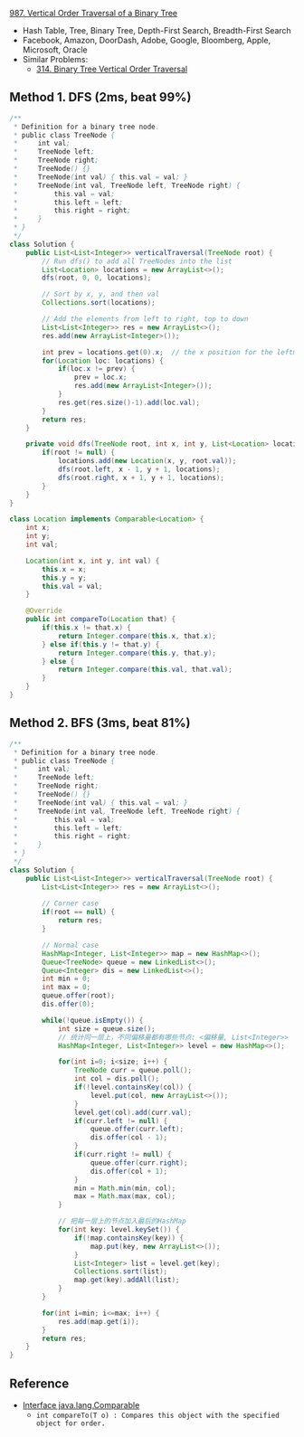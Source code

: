 [987. Vertical Order Traversal of a Binary Tree](https://leetcode.com/problems/vertical-order-traversal-of-a-binary-tree/description/)

* Hash Table, Tree, Binary Tree, Depth-First Search, Breadth-First Search
* Facebook, Amazon, DoorDash, Adobe, Google, Bloomberg, Apple, Microsoft, Oracle
* Similar Problems:
  * [314. Binary Tree Vertical Order Traversal](https://leetcode.com/problems/binary-tree-vertical-order-traversal/description/)


## Method 1. DFS (2ms, beat 99%)
```java
/**
 * Definition for a binary tree node.
 * public class TreeNode {
 *     int val;
 *     TreeNode left;
 *     TreeNode right;
 *     TreeNode() {}
 *     TreeNode(int val) { this.val = val; }
 *     TreeNode(int val, TreeNode left, TreeNode right) {
 *         this.val = val;
 *         this.left = left;
 *         this.right = right;
 *     }
 * }
 */
class Solution {
    public List<List<Integer>> verticalTraversal(TreeNode root) {
        // Run dfs() to add all TreeNodes into the list
        List<Location> locations = new ArrayList<>();
        dfs(root, 0, 0, locations);

        // Sort by x, y, and then val
        Collections.sort(locations);

        // Add the elements from left to right, top to down
        List<List<Integer>> res = new ArrayList<>();
        res.add(new ArrayList<Integer>());

        int prev = locations.get(0).x;  // the x position for the leftmost Location
        for(Location loc: locations) {
            if(loc.x != prev) {
                prev = loc.x;
                res.add(new ArrayList<Integer>());
            }
            res.get(res.size()-1).add(loc.val);
        }
        return res;
    }

    private void dfs(TreeNode root, int x, int y, List<Location> locations) {
        if(root != null) {
            locations.add(new Location(x, y, root.val));
            dfs(root.left, x - 1, y + 1, locations);
            dfs(root.right, x + 1, y + 1, locations);
        }
    }
}

class Location implements Comparable<Location> {
    int x;
    int y;
    int val;

    Location(int x, int y, int val) {
        this.x = x;
        this.y = y;
        this.val = val;
    }

    @Override
    public int compareTo(Location that) {
        if(this.x != that.x) {
            return Integer.compare(this.x, that.x);
        } else if(this.y != that.y) {
            return Integer.compare(this.y, that.y);
        } else {
            return Integer.compare(this.val, that.val);
        }
    }
}
```


## Method 2. BFS (3ms, beat 81%)
```java
/**
 * Definition for a binary tree node.
 * public class TreeNode {
 *     int val;
 *     TreeNode left;
 *     TreeNode right;
 *     TreeNode() {}
 *     TreeNode(int val) { this.val = val; }
 *     TreeNode(int val, TreeNode left, TreeNode right) {
 *         this.val = val;
 *         this.left = left;
 *         this.right = right;
 *     }
 * }
 */
class Solution {
    public List<List<Integer>> verticalTraversal(TreeNode root) {
        List<List<Integer>> res = new ArrayList<>();
        
        // Corner case
        if(root == null) {
            return res;
        }

        // Normal case
        HashMap<Integer, List<Integer>> map = new HashMap<>();
        Queue<TreeNode> queue = new LinkedList<>();
        Queue<Integer> dis = new LinkedList<>();
        int min = 0;
        int max = 0;
        queue.offer(root);
        dis.offer(0);

        while(!queue.isEmpty()) {
            int size = queue.size();
            // 统计同一层上，不同偏移量都有哪些节点: <偏移量, List<Integer>>
            HashMap<Integer, List<Integer>> level = new HashMap<>();

            for(int i=0; i<size; i++) {
                TreeNode curr = queue.poll();
                int col = dis.poll();
                if(!level.containsKey(col)) {
                    level.put(col, new ArrayList<>());
                }
                level.get(col).add(curr.val);
                if(curr.left != null) {
                    queue.offer(curr.left);
                    dis.offer(col - 1);
                }
                if(curr.right != null) {
                    queue.offer(curr.right);
                    dis.offer(col + 1);
                }
                min = Math.min(min, col);
                max = Math.max(max, col);
            }

            // 把每一层上的节点加入最后的HashMap
            for(int key: level.keySet()) {
                if(!map.containsKey(key)) {
                    map.put(key, new ArrayList<>());
                }
                List<Integer> list = level.get(key);
                Collections.sort(list);
                map.get(key).addAll(list);
            }
        }

        for(int i=min; i<=max; i++) {
            res.add(map.get(i));
        }
        return res;
    }
}
```



## Reference
* [Interface java.lang.Comparable<T>](https://docs.oracle.com/en/java/javase/17/docs/api/java.base/java/lang/Comparable.html)
  * `int compareTo(T o) : Compares this object with the specified object for order.`
